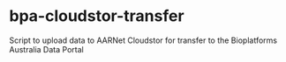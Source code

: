 # bpa-cloudstor-transfer
Script to upload data to AARNet Cloudstor for transfer to the Bioplatforms Australia Data Portal
